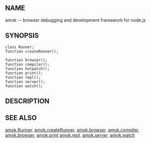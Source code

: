 ---
---
## NAME

amok -- browser debugging and development framework for node.js

## SYNOPSIS

```
class Runner;
function createRunner();

function browser();
function compiler();
function hotpatch();
function print();
function repl();
function server();
function watch();
```

## DESCRIPTION

## SEE ALSO

[amok.Runner](amok.Runner.3.md), [amok.createRunner](amok.createRunner.3.md),
[amok.browser](amok.browser.3.md), [amok.compiler](amok.compiler.3.md),
[amok.browser](amok.browser.3.md), [amok.print](amok.print.3.md)
[amok.repl](amok.repl.3.md), [amok.server](amok.server.3.md),
[amok.watch](amok.watch.3.md)

